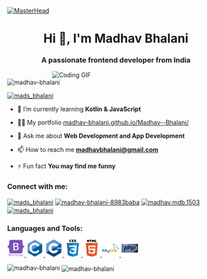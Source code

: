[![MasterHead](https://www.joomlageeks.com/wp-content/uploads/2014/05/Joomla-Web-Development.png)](https://madhavbhalani.io)
<h1 align="center">Hi 👋, I'm Madhav Bhalani</h1>
<h3 align="center">A passionate frontend developer from India</h3>

<img align="right" width="400" src="https://thumbs.gfycat.com/ExemplaryFairFeline-max-1mb.gif" alt="Coding GIF">
 
<p align="left"> <img src="https://komarev.com/ghpvc/?username=madhav-bhalani&label=Profile%20views&color=0e75b6&style=flat" alt="madhav-bhalani" /> </p>

<p align="left"> <a href="https://twitter.com/mads_bhalani" target="blank"><img src="https://img.shields.io/twitter/follow/mads_bhalani?logo=twitter&style=for-the-badge" alt="mads_bhalani" /></a> </p>

- 🌱 I’m currently learning **Kotlin & JavaScript**

- 👨‍💻 My portfolio [madhav-bhalani.github.io/Madhav--Bhalani/](https://madhav-bhalani.github.io/Madhav--Bhalani/)

- 💬 Ask me about **Web Development and App Development**

- 📫 How to reach me **madhavbhalani@gmail.com**

- ⚡ Fun fact **You may find me funny**

<h3 align="left">Connect with me:</h3>
<p align="left">
<a href="https://twitter.com/mads_bhalani" target="blank"><img align="center" src="https://raw.githubusercontent.com/rahuldkjain/github-profile-readme-generator/master/src/images/icons/Social/twitter.svg" alt="mads_bhalani" height="30" width="40" /></a>
<a href="https://linkedin.com/in/madhav-bhalani-8983baba" target="blank"><img align="center" src="https://raw.githubusercontent.com/rahuldkjain/github-profile-readme-generator/master/src/images/icons/Social/linked-in-alt.svg" alt="madhav-bhalani-8983baba" height="30" width="40" /></a>
<a href="https://fb.com/madhav.mdb.1503" target="blank"><img align="center" src="https://raw.githubusercontent.com/rahuldkjain/github-profile-readme-generator/master/src/images/icons/Social/facebook.svg" alt="madhav.mdb.1503" height="30" width="40" /></a>
<a href="https://instagram.com/mads_bhalani" target="blank"><img align="center" src="https://raw.githubusercontent.com/rahuldkjain/github-profile-readme-generator/master/src/images/icons/Social/instagram.svg" alt="mads_bhalani" height="30" width="40" /></a>
</p>

<h3 align="left">Languages and Tools:</h3>
<p align="left"> <a href="https://getbootstrap.com" target="_blank" rel="noreferrer"> <img src="https://raw.githubusercontent.com/devicons/devicon/master/icons/bootstrap/bootstrap-plain-wordmark.svg" alt="bootstrap" width="40" height="40"/> </a> <a href="https://www.cprogramming.com/" target="_blank" rel="noreferrer"> <img src="https://raw.githubusercontent.com/devicons/devicon/master/icons/c/c-original.svg" alt="c" width="40" height="40"/> </a> <a href="https://www.w3schools.com/cpp/" target="_blank" rel="noreferrer"> <img src="https://raw.githubusercontent.com/devicons/devicon/master/icons/cplusplus/cplusplus-original.svg" alt="cplusplus" width="40" height="40"/> </a> <a href="https://www.w3schools.com/css/" target="_blank" rel="noreferrer"> <img src="https://raw.githubusercontent.com/devicons/devicon/master/icons/css3/css3-original-wordmark.svg" alt="css3" width="40" height="40"/> </a> <a href="https://www.w3.org/html/" target="_blank" rel="noreferrer"> <img src="https://raw.githubusercontent.com/devicons/devicon/master/icons/html5/html5-original-wordmark.svg" alt="html5" width="40" height="40"/> </a> <a href="https://www.mysql.com/" target="_blank" rel="noreferrer"> <img src="https://raw.githubusercontent.com/devicons/devicon/master/icons/mysql/mysql-original-wordmark.svg" alt="mysql" width="40" height="40"/> </a> <a href="https://www.php.net" target="_blank" rel="noreferrer"> <img src="https://raw.githubusercontent.com/devicons/devicon/master/icons/php/php-original.svg" alt="php" width="40" height="40"/> </a> </p>

<p><img align="left" src="https://github-readme-stats.vercel.app/api/top-langs?username=madhav-bhalani&show_icons=true&locale=en&layout=compact" alt="madhav-bhalani" /></p>

<p>&nbsp;<img align="center" src="https://github-readme-stats.vercel.app/api?username=madhav-bhalani&show_icons=true&locale=en" alt="madhav-bhalani" /></p>
